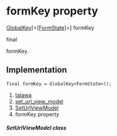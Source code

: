 
<div>

# formKey property

</div>


[GlobalKey](https://api.flutter.dev/flutter/widgets/GlobalKey-class.html)[\<[[FormState](https://api.flutter.dev/flutter/widgets/FormState-class.html)]\>]
formKey


final




formKey.



## Implementation

``` language-dart
final formKey = GlobalKey<FormState>();
```







1.  [talawa](../../index.md)
2.  [set_url_view_model](../../view_model_pre_auth_view_models_set_url_view_model/)
3.  [SetUrlViewModel](../../view_model_pre_auth_view_models_set_url_view_model/SetUrlViewModel-class.md)
4.  formKey property

##### SetUrlViewModel class








